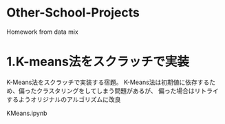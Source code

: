 # Other-School-Projects
Homework from data mix

# 1.K-means法をスクラッチで実装
K-Means法をスクラッチで実装する宿題。
K-Means法は初期値に依存するため、偏ったクラスタリングをしてしまう問題があるが、
偏った場合はリトライするようオリジナルのアルゴリズムに改良

KMeans.ipynb
